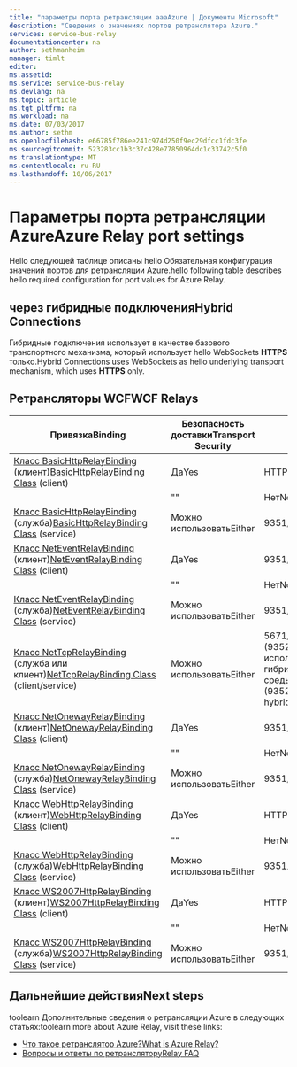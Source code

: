 ```yaml
---
title: "параметры порта ретрансляции aaaAzure | Документы Microsoft"
description: "Сведения о значениях портов ретранслятора Azure."
services: service-bus-relay
documentationcenter: na
author: sethmanheim
manager: timlt
editor: 
ms.assetid: 
ms.service: service-bus-relay
ms.devlang: na
ms.topic: article
ms.tgt_pltfrm: na
ms.workload: na
ms.date: 07/03/2017
ms.author: sethm
ms.openlocfilehash: e66785f786ee241c974d250f9ec29dfcc1fdc3fe
ms.sourcegitcommit: 523283cc1b3c37c428e77850964dc1c33742c5f0
ms.translationtype: MT
ms.contentlocale: ru-RU
ms.lasthandoff: 10/06/2017
---
```

# <a name="azure-relay-port-settings"></a><span data-ttu-id="8388c-103">Параметры порта ретрансляции Azure</span><span class="sxs-lookup"><span data-stu-id="8388c-103">Azure Relay port settings</span></span>

<span data-ttu-id="8388c-104">Hello следующей таблице описаны hello Обязательная конфигурация значений портов для ретрансляции Azure.</span><span class="sxs-lookup"><span data-stu-id="8388c-104">hello following table describes hello required configuration for port values for Azure Relay.</span></span>

## <a name="hybrid-connections"></a><span data-ttu-id="8388c-105">через гибридные подключения</span><span class="sxs-lookup"><span data-stu-id="8388c-105">Hybrid Connections</span></span>
<span data-ttu-id="8388c-106">Гибридные подключения использует в качестве базового транспортного механизма, который использует hello WebSockets **HTTPS** только.</span><span class="sxs-lookup"><span data-stu-id="8388c-106">Hybrid Connections uses WebSockets as hello underlying transport mechanism, which uses **HTTPS** only.</span></span> 

## <a name="wcf-relays"></a><span data-ttu-id="8388c-107">Ретрансляторы WCF</span><span class="sxs-lookup"><span data-stu-id="8388c-107">WCF Relays</span></span>
  
|<span data-ttu-id="8388c-108">Привязка</span><span class="sxs-lookup"><span data-stu-id="8388c-108">Binding</span></span>|<span data-ttu-id="8388c-109">Безопасность доставки</span><span class="sxs-lookup"><span data-stu-id="8388c-109">Transport Security</span></span>|<span data-ttu-id="8388c-110">Порт</span><span class="sxs-lookup"><span data-stu-id="8388c-110">Port</span></span>|  
|-------------|------------------------|----------|  
|<span data-ttu-id="8388c-111">[Класс BasicHttpRelayBinding](/dotnet/api/microsoft.servicebus.basichttprelaybinding) (клиент)</span><span class="sxs-lookup"><span data-stu-id="8388c-111">[BasicHttpRelayBinding Class](/dotnet/api/microsoft.servicebus.basichttprelaybinding) (client)</span></span>|<span data-ttu-id="8388c-112">Да</span><span class="sxs-lookup"><span data-stu-id="8388c-112">Yes</span></span>|<span data-ttu-id="8388c-113">HTTPS</span><span class="sxs-lookup"><span data-stu-id="8388c-113">HTTPS</span></span>| 
| |<span data-ttu-id="8388c-114">"</span><span class="sxs-lookup"><span data-stu-id="8388c-114">"</span></span> |<span data-ttu-id="8388c-115">Нет</span><span class="sxs-lookup"><span data-stu-id="8388c-115">No</span></span>|<span data-ttu-id="8388c-116">HTTP</span><span class="sxs-lookup"><span data-stu-id="8388c-116">HTTP</span></span>|  
|<span data-ttu-id="8388c-117">[Класс BasicHttpRelayBinding](/dotnet/api/microsoft.servicebus.basichttprelaybinding) (служба)</span><span class="sxs-lookup"><span data-stu-id="8388c-117">[BasicHttpRelayBinding Class](/dotnet/api/microsoft.servicebus.basichttprelaybinding) (service)</span></span>|<span data-ttu-id="8388c-118">Можно использовать</span><span class="sxs-lookup"><span data-stu-id="8388c-118">Either</span></span>|<span data-ttu-id="8388c-119">9351/HTTP</span><span class="sxs-lookup"><span data-stu-id="8388c-119">9351/HTTP</span></span>|  
|<span data-ttu-id="8388c-120">[Класс NetEventRelayBinding](/dotnet/api/microsoft.servicebus.neteventrelaybinding) (клиент)</span><span class="sxs-lookup"><span data-stu-id="8388c-120">[NetEventRelayBinding Class](/dotnet/api/microsoft.servicebus.neteventrelaybinding) (client)</span></span>|<span data-ttu-id="8388c-121">Да</span><span class="sxs-lookup"><span data-stu-id="8388c-121">Yes</span></span>|<span data-ttu-id="8388c-122">9351/HTTPS</span><span class="sxs-lookup"><span data-stu-id="8388c-122">9351/HTTPS</span></span>|  
||<span data-ttu-id="8388c-123">"</span><span class="sxs-lookup"><span data-stu-id="8388c-123">"</span></span> |<span data-ttu-id="8388c-124">Нет</span><span class="sxs-lookup"><span data-stu-id="8388c-124">No</span></span>|<span data-ttu-id="8388c-125">9350/HTTP</span><span class="sxs-lookup"><span data-stu-id="8388c-125">9350/HTTP</span></span>|  
|<span data-ttu-id="8388c-126">[Класс NetEventRelayBinding](/dotnet/api/microsoft.servicebus.neteventrelaybinding) (служба)</span><span class="sxs-lookup"><span data-stu-id="8388c-126">[NetEventRelayBinding Class](/dotnet/api/microsoft.servicebus.neteventrelaybinding) (service)</span></span>|<span data-ttu-id="8388c-127">Можно использовать</span><span class="sxs-lookup"><span data-stu-id="8388c-127">Either</span></span>|<span data-ttu-id="8388c-128">9351/HTTP</span><span class="sxs-lookup"><span data-stu-id="8388c-128">9351/HTTP</span></span>|  
|<span data-ttu-id="8388c-129">[Класс NetTcpRelayBinding](/dotnet/api/microsoft.servicebus.nettcprelaybinding) (служба или клиент)</span><span class="sxs-lookup"><span data-stu-id="8388c-129">[NetTcpRelayBinding Class](/dotnet/api/microsoft.servicebus.nettcprelaybinding) (client/service)</span></span>|<span data-ttu-id="8388c-130">Можно использовать</span><span class="sxs-lookup"><span data-stu-id="8388c-130">Either</span></span>|<span data-ttu-id="8388c-131">5671/9352/HTTP (9352/9353 при использовании гибридной среды)</span><span class="sxs-lookup"><span data-stu-id="8388c-131">5671/9352/HTTP (9352/9353 if using hybrid)</span></span>|  
|<span data-ttu-id="8388c-132">[Класс NetOnewayRelayBinding](/dotnet/api/microsoft.servicebus.netonewayrelaybinding) (клиент)</span><span class="sxs-lookup"><span data-stu-id="8388c-132">[NetOnewayRelayBinding Class](/dotnet/api/microsoft.servicebus.netonewayrelaybinding) (client)</span></span>|<span data-ttu-id="8388c-133">Да</span><span class="sxs-lookup"><span data-stu-id="8388c-133">Yes</span></span>|<span data-ttu-id="8388c-134">9351/HTTPS</span><span class="sxs-lookup"><span data-stu-id="8388c-134">9351/HTTPS</span></span>|  
||<span data-ttu-id="8388c-135">"</span><span class="sxs-lookup"><span data-stu-id="8388c-135">"</span></span> |<span data-ttu-id="8388c-136">Нет</span><span class="sxs-lookup"><span data-stu-id="8388c-136">No</span></span>|<span data-ttu-id="8388c-137">9350/HTTP</span><span class="sxs-lookup"><span data-stu-id="8388c-137">9350/HTTP</span></span>|  
|<span data-ttu-id="8388c-138">[Класс NetOnewayRelayBinding](/dotnet/api/microsoft.servicebus.netonewayrelaybinding) (служба)</span><span class="sxs-lookup"><span data-stu-id="8388c-138">[NetOnewayRelayBinding Class](/dotnet/api/microsoft.servicebus.netonewayrelaybinding) (service)</span></span>|<span data-ttu-id="8388c-139">Можно использовать</span><span class="sxs-lookup"><span data-stu-id="8388c-139">Either</span></span>|<span data-ttu-id="8388c-140">9351/HTTP</span><span class="sxs-lookup"><span data-stu-id="8388c-140">9351/HTTP</span></span>|  
|<span data-ttu-id="8388c-141">[Класс WebHttpRelayBinding](/dotnet/api/microsoft.servicebus.webhttprelaybinding) (клиент)</span><span class="sxs-lookup"><span data-stu-id="8388c-141">[WebHttpRelayBinding Class](/dotnet/api/microsoft.servicebus.webhttprelaybinding) (client)</span></span>|<span data-ttu-id="8388c-142">Да</span><span class="sxs-lookup"><span data-stu-id="8388c-142">Yes</span></span>|<span data-ttu-id="8388c-143">HTTPS</span><span class="sxs-lookup"><span data-stu-id="8388c-143">HTTPS</span></span>|  
||<span data-ttu-id="8388c-144">"</span><span class="sxs-lookup"><span data-stu-id="8388c-144">"</span></span> |<span data-ttu-id="8388c-145">Нет</span><span class="sxs-lookup"><span data-stu-id="8388c-145">No</span></span>|<span data-ttu-id="8388c-146">HTTP</span><span class="sxs-lookup"><span data-stu-id="8388c-146">HTTP</span></span>|  
|<span data-ttu-id="8388c-147">[Класс WebHttpRelayBinding](/dotnet/api/microsoft.servicebus.webhttprelaybinding) (служба)</span><span class="sxs-lookup"><span data-stu-id="8388c-147">[WebHttpRelayBinding Class](/dotnet/api/microsoft.servicebus.webhttprelaybinding) (service)</span></span>|<span data-ttu-id="8388c-148">Можно использовать</span><span class="sxs-lookup"><span data-stu-id="8388c-148">Either</span></span>|<span data-ttu-id="8388c-149">9351/HTTP</span><span class="sxs-lookup"><span data-stu-id="8388c-149">9351/HTTP</span></span>|  
|<span data-ttu-id="8388c-150">[Класс WS2007HttpRelayBinding](/dotnet/api/microsoft.servicebus.ws2007httprelaybinding) (клиент)</span><span class="sxs-lookup"><span data-stu-id="8388c-150">[WS2007HttpRelayBinding Class](/dotnet/api/microsoft.servicebus.ws2007httprelaybinding) (client)</span></span>|<span data-ttu-id="8388c-151">Да</span><span class="sxs-lookup"><span data-stu-id="8388c-151">Yes</span></span>|<span data-ttu-id="8388c-152">HTTPS</span><span class="sxs-lookup"><span data-stu-id="8388c-152">HTTPS</span></span>|  
||<span data-ttu-id="8388c-153">"</span><span class="sxs-lookup"><span data-stu-id="8388c-153">"</span></span> |<span data-ttu-id="8388c-154">Нет</span><span class="sxs-lookup"><span data-stu-id="8388c-154">No</span></span>|<span data-ttu-id="8388c-155">HTTP</span><span class="sxs-lookup"><span data-stu-id="8388c-155">HTTP</span></span>|  
|<span data-ttu-id="8388c-156">[Класс WS2007HttpRelayBinding](/dotnet/api/microsoft.servicebus.ws2007httprelaybinding) (служба)</span><span class="sxs-lookup"><span data-stu-id="8388c-156">[WS2007HttpRelayBinding Class](/dotnet/api/microsoft.servicebus.ws2007httprelaybinding) (service)</span></span>|<span data-ttu-id="8388c-157">Можно использовать</span><span class="sxs-lookup"><span data-stu-id="8388c-157">Either</span></span>|<span data-ttu-id="8388c-158">9351/HTTP</span><span class="sxs-lookup"><span data-stu-id="8388c-158">9351/HTTP</span></span>|

## <a name="next-steps"></a><span data-ttu-id="8388c-159">Дальнейшие действия</span><span class="sxs-lookup"><span data-stu-id="8388c-159">Next steps</span></span>
<span data-ttu-id="8388c-160">toolearn Дополнительные сведения о ретрансляции Azure в следующих статьях:</span><span class="sxs-lookup"><span data-stu-id="8388c-160">toolearn more about Azure Relay, visit these links:</span></span>
* [<span data-ttu-id="8388c-161">Что такое ретранслятор Azure?</span><span class="sxs-lookup"><span data-stu-id="8388c-161">What is Azure Relay?</span></span>](relay-what-is-it.md)
* [<span data-ttu-id="8388c-162">Вопросы и ответы по ретранслятору</span><span class="sxs-lookup"><span data-stu-id="8388c-162">Relay FAQ</span></span>](relay-faq.md)